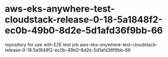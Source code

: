 # aws-eks-anywhere-test-cloudstack-release-0-18-5a1848f2-ec0b-49b0-8d2e-5d1afd36f9bb-66
repository for use with E2E test job aws-eks-anywhere-test-cloudstack-release-0-18:5a1848f2-ec0b-49b0-8d2e-5d1afd36f9bb-66
